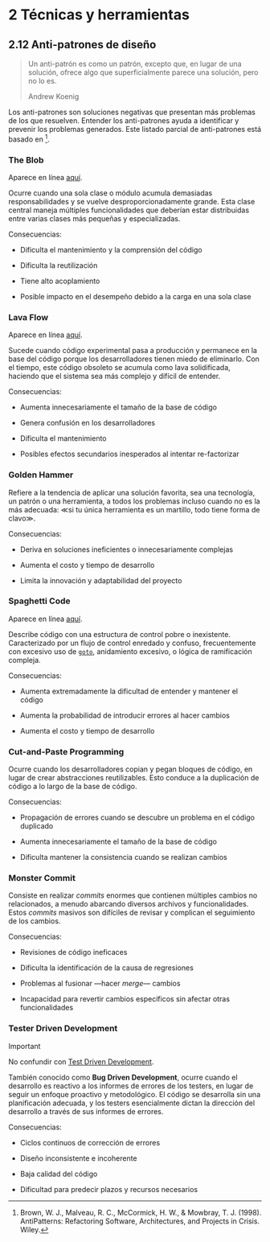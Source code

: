 # 2 Técnicas y herramientas

## 2.12 Anti-patrones de diseño

> Un anti-patrón es como un patrón, excepto que, en lugar de una solución,
> ofrece algo que superficialmente parece una solución, pero no lo es.
>
> Andrew Koenig

Los anti-patrones son soluciones negativas que presentan más problemas de los
que resuelven. Entender los anti-patrones ayuda a identificar y prevenir los
problemas generados. Este listado parcial de anti-patrones está basado en [^1].

[^1]: Brown, W. J., Malveau, R. C., McCormick, H. W., & Mowbray, T. J. (1998).
      AntiPatterns: Refactoring Software, Architectures, and Projects in Crisis.
      Wiley.

### The Blob

Aparece en línea [aquí](http://antipatterns.com/briefing/sld024.htm).

Ocurre cuando una sola clase o módulo acumula demasiadas responsabilidades y se
vuelve desproporcionadamente grande. Esta clase central maneja múltiples
funcionalidades que deberían estar distribuidas entre varias clases más pequeñas
y especializadas.

Consecuencias:

* Dificulta el mantenimiento y la comprensión del código

* Dificulta la reutilización

* Tiene alto acoplamiento

* Posible impacto en el desempeño debido a la carga en una sola clase

### Lava Flow

Aparece en línea [aquí](http://antipatterns.com/lavaflow.htm).

Sucede cuando código experimental pasa a producción y permanece en la base del
código porque los desarrolladores tienen miedo de eliminarlo. Con el tiempo,
este código obsoleto se acumula como lava solidificada, haciendo que el sistema
sea más complejo y difícil de entender.

Consecuencias:

* Aumenta innecesariamente el tamaño de la base de código

* Genera confusión en los desarrolladores

* Dificulta el mantenimiento

* Posibles efectos secundarios inesperados al intentar re-factorizar

### Golden Hammer

Refiere a la tendencia de aplicar una solución favorita, sea una tecnología, un
patrón o una herramienta, a todos los problemas incluso cuando no es la más
adecuada: ≪si tu única herramienta es un martillo, todo tiene forma de clavo≫.

Consecuencias:

* Deriva en soluciones ineficientes o innecesariamente complejas

* Aumenta el costo y tiempo de desarrollo

* Limita la innovación y adaptabilidad del proyecto

### Spaghetti Code

Aparece en línea [aquí](http://antipatterns.com/briefing/sld019.htm).

Describe código con una estructura de control pobre o inexistente. Caracterizado
por un flujo de control enredado y confuso, frecuentemente con excesivo uso de
[`goto`](https://learn.microsoft.com/en-us/dotnet/csharp/language-reference/statements/jump-statements#the-goto-statement),
anidamiento excesivo, o lógica de ramificación compleja.

Consecuencias:

* Aumenta extremadamente la dificultad de entender y mantener el código

* Aumenta la probabilidad de introducir errores al hacer cambios

* Aumenta el costo y tiempo de desarrollo

### Cut-and-Paste Programming

Ocurre cuando los desarrolladores copian y pegan bloques de código, en lugar de
crear abstracciones reutilizables. Esto conduce a la duplicación de código a lo
largo de la base de código.

Consecuencias:

* Propagación de errores cuando se descubre un problema en el código duplicado

* Aumenta innecesariamente el tamaño de la base de código

* Dificulta mantener la consistencia cuando se realizan cambios

### Monster Commit

Consiste en realizar *commits* enormes que contienen múltiples cambios no
relacionados, a menudo abarcando diversos archivos y funcionalidades. Estos
*commits* masivos son difíciles de revisar y complican el seguimiento de los
cambios.

Consecuencias:

* Revisiones de código ineficaces

* Dificulta la identificación de la causa de regresiones

* Problemas al fusionar —hacer *merge*— cambios

* Incapacidad para revertir cambios específicos sin afectar otras
  funcionalidades

### Tester Driven Development

> [!IMPORTANT]
> No confundir con [Test Driven
> Development](https://martinfowler.com/bliki/TestDrivenDevelopment.html).

También conocido como **Bug Driven Development**, ocurre cuando el desarrollo es
reactivo a los informes de errores de los testers, en lugar de seguir un enfoque
proactivo y metodológico. El código se desarrolla sin una planificación
adecuada, y los testers esencialmente dictan la dirección del desarrollo a
través de sus informes de errores.

Consecuencias:

* Ciclos continuos de corrección de errores

* Diseño inconsistente e incoherente

* Baja calidad del código

* Dificultad para predecir plazos y recursos necesarios
